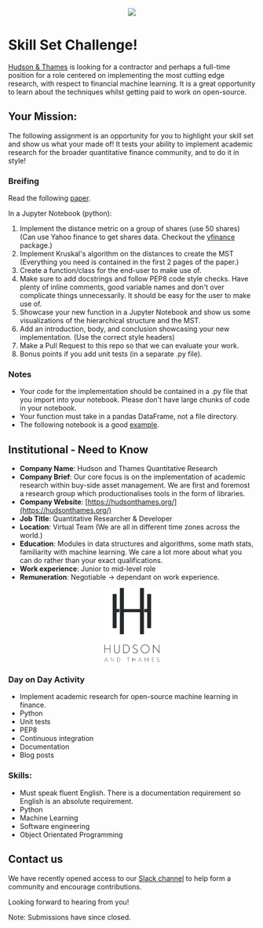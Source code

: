 <div align="center">
  <img src="https://tr2.cbsistatic.com/hub/i/r/2019/12/25/664eaaf1-de4c-4cec-8087-114eb65945a8/resize/1200x/6b3d9e3f0bd5cd0bd2f9a4529002bec3/istock-1068734692.jpg" height="300"><br>
</div>

# Skill Set Challenge!
[Hudson & Thames](https://hudsonthames.org/) is looking for a contractor and perhaps a full-time position for a role centered on implementing the most cutting edge research, with respect to financial machine learning. It is a great opportunity to learn about the techniques whilst getting paid to work on open-source.

## Your Mission:
The following assignment is an opportunity for you to highlight your skill set and show us what your made of! It tests your ability to implement academic research for the broader quantitative finance community, and to do it in style!

### Breifing
Read the following [paper](https://arxiv.org/abs/1703.00485).

In a Jupyter Notebook (python):

1. Implement the distance metric on a group of shares (use 50 shares) (Can use Yahoo finance to get shares data. Checkout the [yfinance](https://github.com/ranaroussi/yfinance) package.)
1. Implement Kruskal's algorithm on the distances to create the MST (Everything you need is contained in the first 2 pages of the paper.)
1. Create a function/class for the end-user to make use of.
1. Make sure to add docstrings and follow PEP8 code style checks. Have plenty of inline comments, good variable names and don't over complicate things unnecessarily. It should be easy for the user to make use of.
1. Showcase your new function in a Jupyter Notebook and show us some visualizations of the hierarchical structure and the MST.
1. Add an introduction, body, and conclusion showcasing your new implementation. (Use the correct style headers)
1. Make a Pull Request to this repo so that we can evaluate your work.
1. Bonus points if you add unit tests (in a separate .py file).

### Notes
* Your code for the implementation should be contained in a .py file that you import into your notebook. Please don't have large chunks of code in your notebook.
* Your function must take in a pandas DataFrame, not a file directory.
* The following notebook is a good [example](https://github.com/hudson-and-thames/research/blob/master/Chapter16/Chapter16.ipynb).

## Institutional - Need to Know
* **Company Name**: Hudson and Thames Quantitative Research
* **Company Brief**: Our core focus is on the implementation of academic research within buy-side asset management. We are first and foremost a research group which productionalises tools in the form of libraries.
* **Company Website**: [https://hudsonthames.org/](https://hudsonthames.org/)
* **Job Title**: Quantitative Researcher & Developer
* **Location**: Virtual Team (We are all in different time zones across the world.)
* **Education**: Modules in data structures and algorithms, some math stats, familiarity with machine learning. We care a lot more about what you can do rather than your exact qualifications.
* **Work experience**: Junior to mid-level role
* **Remuneration**: Negotiable -> dependant on work experience. 

<div align="center">
  <img src="https://raw.githubusercontent.com/hudson-and-thames/mlfinlab/master/.github/logo/hudson_and_thames_logo.png" height="150"><br>
</div>

### Day on Day Activity
* Implement academic research for open-source machine learning in finance.
* Python
* Unit tests
* PEP8
* Continuous integration
* Documentation
* Blog posts

### Skills:
* Must speak fluent English. There is a documentation requirement so English is an absolute requirement.
* Python
* Machine Learning
* Software engineering
* Object Orientated Programming

## Contact us
We have recently opened access to our [Slack channel](https://join.slack.com/t/mlfinlab/shared_invite/enQtOTUzNjAyNDI1NTc1LTU0NTczNWRlM2U5ZDZiZTUxNTgzNzBlNDU3YmY5MThkODdiMTgwNzI5NDQ2NWI0YTYyMmI3MjBkMzY2YjVkNzc) to help form a community and encourage contributions.

Looking forward to hearing from you!

Note: Submissions have since closed.

